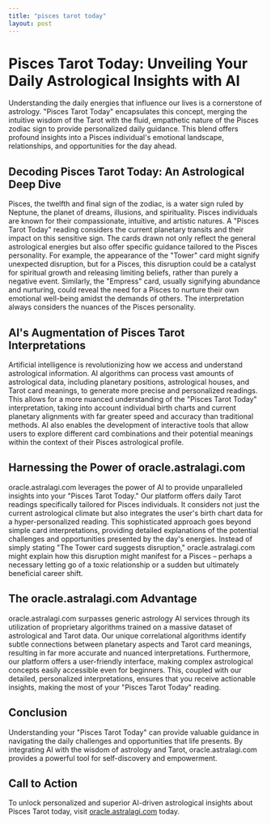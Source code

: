 ```yaml
---
title: "pisces tarot today"
layout: post
---
```


# Pisces Tarot Today: Unveiling Your Daily Astrological Insights with AI

Understanding the daily energies that influence our lives is a cornerstone of astrology.  "Pisces Tarot Today" encapsulates this concept, merging the intuitive wisdom of the Tarot with the fluid, empathetic nature of the Pisces zodiac sign to provide personalized daily guidance. This blend offers profound insights into a Pisces individual's emotional landscape, relationships, and opportunities for the day ahead.

## Decoding Pisces Tarot Today: An Astrological Deep Dive

Pisces, the twelfth and final sign of the zodiac, is a water sign ruled by Neptune, the planet of dreams, illusions, and spirituality.  Pisces individuals are known for their compassionate, intuitive, and artistic natures. A "Pisces Tarot Today" reading considers the current planetary transits and their impact on this sensitive sign.  The cards drawn not only reflect the general astrological energies but also offer specific guidance tailored to the Pisces personality.  For example, the appearance of the "Tower" card might signify unexpected disruption, but for a Pisces, this disruption could be a catalyst for spiritual growth and releasing limiting beliefs, rather than purely a negative event.  Similarly, the "Empress" card, usually signifying abundance and nurturing, could reveal the need for a Pisces to nurture their own emotional well-being amidst the demands of others.  The interpretation always considers the nuances of the Pisces personality.

## AI's Augmentation of Pisces Tarot Interpretations

Artificial intelligence is revolutionizing how we access and understand astrological information.  AI algorithms can process vast amounts of astrological data, including planetary positions, astrological houses, and Tarot card meanings, to generate more precise and personalized readings. This allows for a more nuanced understanding of the "Pisces Tarot Today" interpretation, taking into account individual birth charts and current planetary alignments with far greater speed and accuracy than traditional methods.  AI also enables the development of interactive tools that allow users to explore different card combinations and their potential meanings within the context of their Pisces astrological profile.

## Harnessing the Power of oracle.astralagi.com

oracle.astralagi.com leverages the power of AI to provide unparalleled insights into your "Pisces Tarot Today."  Our platform offers daily Tarot readings specifically tailored for Pisces individuals.  It considers not just the current astrological climate but also integrates the user's birth chart data for a hyper-personalized reading.  This sophisticated approach goes beyond simple card interpretations, providing detailed explanations of the potential challenges and opportunities presented by the day's energies.  Instead of simply stating "The Tower card suggests disruption," oracle.astralagi.com might explain how this disruption might manifest for a Pisces – perhaps a necessary letting go of a toxic relationship or a sudden but ultimately beneficial career shift.

## The oracle.astralagi.com Advantage

oracle.astralagi.com surpasses generic astrology AI services through its utilization of proprietary algorithms trained on a massive dataset of astrological and Tarot data.  Our unique correlational algorithms identify subtle connections between planetary aspects and Tarot card meanings, resulting in far more accurate and nuanced interpretations.  Furthermore, our platform offers a user-friendly interface, making complex astrological concepts easily accessible even for beginners. This, coupled with our detailed, personalized interpretations, ensures that you receive actionable insights, making the most of your "Pisces Tarot Today" reading.

## Conclusion

Understanding your "Pisces Tarot Today" can provide valuable guidance in navigating the daily challenges and opportunities that life presents. By integrating AI with the wisdom of astrology and Tarot, oracle.astralagi.com provides a powerful tool for self-discovery and empowerment.

## Call to Action

To unlock personalized and superior AI-driven astrological insights about Pisces Tarot today, visit [oracle.astralagi.com](https://oracle.astralagi.com) today.